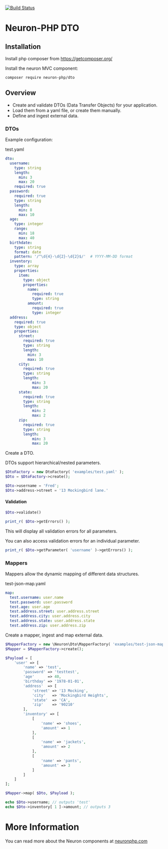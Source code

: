 [![Build Status](https://app.travis-ci.com/Neuron-PHP/mvc.svg?token=F8zCwpT7x7Res7J2N4vF&branch=master)](https://app.travis-ci.com/Neuron-PHP/mvc)
# Neuron-PHP DTO

## Installation

Install php composer from https://getcomposer.org/

Install the neuron MVC component:

    composer require neuron-php/dto

## Overview

* Create and validate DTOs (Data Transfer Objects) for your application.
* Load them from a yaml file, or create them manually.
* Define and ingest external data.

### DTOs
Example configuration:

test.yaml

```yaml
dto:
  username:
    type: string
    length:
      min: 3
      max: 20
    required: true
  password:
    required: true
    type: string
    length:
      min: 8
      max: 10
  age:
    type: integer
    range:
      min: 18
      max: 40
  birthdate:
    type: string
    format: date
    pattern: '/^\d{4}-\d{2}-\d{2}$/'  # YYYY-MM-DD format
  inventory:  
    type: array
    properties:
      item:
        type: object
        properties:
          name:
            required: true
            type: string
          amount:
            required: true
            type: integer
  address:
    required: true
    type: object
    properties:
      street:
        required: true
        type: string
        length:
          min: 3
          max: 10
      city:
        required: true
        type: string
        length:
            min: 3
            max: 20
      state:
        required: true
        type: string
        length:
            min: 2
            max: 2
      zip:
        required: true
        type: string
        length:
            min: 3
            max: 20
```

Create a DTO.

DTOs support hierarchical/nested parameters.
```php
$DtoFactory = new DtoFactory( 'examples/test.yaml' );
$Dto = $DtoFactory->create();

$Dto->username = 'Fred';
$Dto->address->street = '13 Mockingbird lane.'
```

#### Validation

```php
$Dto->validate()

print_r( $Dto->getErrors() );
```

This will display all validation errors for all parameters.

You can also access validation errors for an individual parameter.
```php
print_r( $Dto->getParameter( 'username' )->getErrors() );
```

### Mappers

Mappers allow the dynamic mapping of different data structures.

test-json-map.yaml
```yaml
map:
  test.username: user.name
  test.password: user.password
  test.age: user.age
  test.address.street: user.address.street
  test.address.city: user.address.city
  test.address.state: user.address.state
  test.address.zip: user.address.zip
```

Create a mapper, ingest and map external data.

```php
$MapperFactory = new \Neuron\Dto\MapperFactory( 'examples/test-json-map.yaml' );
$Mapper = $MapperFactory->create();

$Payload = [
    'user' => [
        'name' => 'test',
        'password' => 'testtest',
        'age'      => 40,
        'birthday' => '1978-01-01',
        'address'  => [
            'street' => '13 Mocking',
            'city'   => 'Mockingbird Heights',
            'state'  => 'CA',
            'zip'    => '90210'
        ],
        'inventory' => [
            [
                'name' => 'shoes',
                'amount' => 1
            ],
            [
                'name' => 'jackets',
                'amount' => 2
            ],
            [
                'name' => 'pants',
                'amount' => 3
            ]
        ]
    ]
];

$Mapper->map( $Dto, $Payload );

echo $Dto->username; // outputs 'test'
echo $Dto->inventory[ 1 ]->amount; // outputs 3
```

# More Information

You can read more about the Neuron components at [neuronphp.com](http://neuronphp.com)
